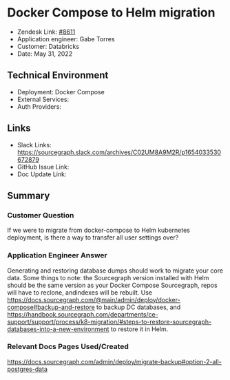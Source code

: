 
# Docker Compose to Helm migration <!-- Ticket Title  Hint: include keywords to make it searchable -->

- Zendesk Link: [#8611](https://sourcegraph.zendesk.com/agent/tickets/8611)
- Application engineer: Gabe Torres
- Customer: Databricks <!-- Redact if this contains personally identifying information -->
- Date: May 31, 2022

<!-- Data populated from integration, speak to Ben Gordon or Michael Bali if not working -->
<!-- During Internal team trial, fill missing data manually (we are waiting for all data to sync) -->

## Technical Environment
- Deployment: Docker Compose
- External Services:
- Auth Providers:


## Links
<!-- Data for application engineer manual entry -->
- Slack Links: https://sourcegraph.slack.com/archives/C02UM8A9M2R/p1654033530672879 
- GitHub Issue Link:
- Doc Update Link:

## Summary
### Customer Question
If we were to migrate from docker-compose to Helm kubernetes deployment, is there a way to transfer all user settings over?

### Application Engineer Answer
Generating and restoring database dumps should work to migrate your core data. Some things to note: the Sourcegraph version installed with Helm should be the same version as your Docker Compose Sourcegraph, repos will have to reclone, andindexes will be rebuilt.
Use https://docs.sourcegraph.com/@main/admin/deploy/docker-compose#backup-and-restore to backup DC databases, and https://handbook.sourcegraph.com/departments/ce-support/support/process/k8-migration/#steps-to-restore-sourcegraph-databases-into-a-new-environment to restore it in Helm.

### Relevant Docs Pages Used/Created
https://docs.sourcegraph.com/admin/deploy/migrate-backup#option-2-all-postgres-data 

<!-- Once complete, upload a copy to https://github.com/sourcegraph/support-tools-internal/tree/main/resolved-tickets as a .md file -->
<!-- Name the file 8611.md -->
